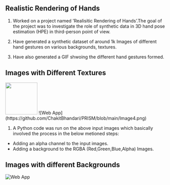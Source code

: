 ## Realistic Rendering of Hands

1. Worked on a project named ’Realisitic Rendering of Hands’.The goal of the
project was to investigate the role of synthetic data in 3D hand pose estimation
(HPE) in third-person point of view.

2. Have generated a synthetic dataset of around 1k Images of different hand
gestures on various backgrounds, textures.

3. Have also generated a GIF shwoing the different hand gestures formed.

## Images with Different Textures
<img src="https://github.com/ChakitBhandari/PRISM/blob/main/Image4.png" width="100" height="100">
![Web App](https://github.com/ChakitBhandari/PRISM/blob/main/Image4.png)

1. A Python code was run on the above input images which basically involved the process in the below metioned steps:
  - Adding an alpha channel to the input images.
  - Adding a background to the RGBA (Red,Green,Blue,Alpha) Images.

## Images with different Backgrounds
![Web App](https://github.com/ChakitBhandari/PRISM/blob/main/prism.png)
